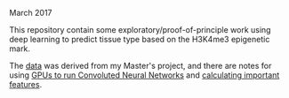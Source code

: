 March 2017

This repository contain some exploratory/proof-of-principle work
using deep learning to predict tissue type based on the H3K4me3 epigenetic mark.

The [data](data) was derived from my Master's project, and there are notes for using [GPUs to run Convoluted Neural Networks](src/python) and [calculating important features](src/rmd).
